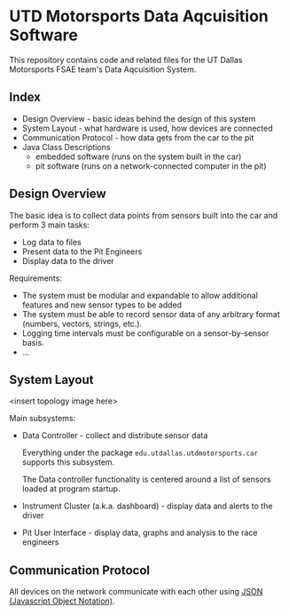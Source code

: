 # UTD Motorsports Data Aqcuisition Software
This repository contains code and related files for the UT Dallas Motorsports FSAE team's Data Aqcuisition System.

## Index
* Design Overview - basic ideas behind the design of this system
* System Layout - what hardware is used, how devices are connected
* Communication Protocol - how data gets from the car to the pit
* Java Class Descriptions
	* embedded software (runs on the system built in the car)
    * pit software (runs on a network-connected computer in the pit)

## Design Overview
The basic idea is to collect data points from sensors built into the car and perform 3 main tasks:
* Log data to files
* Present data to the Pit Engineers
* Display data to the driver

Requirements:

* The system must be modular and expandable to allow additional features and new sensor types to be added
* The system must be able to record sensor data of any arbitrary format (numbers, vectors, strings, etc.).
* Logging time intervals must be configurable on a sensor-by-sensor basis.
* ...

## System Layout
\<insert topology image here\>

Main subsystems:

* Data Controller - collect and distribute sensor data
    
    Everything under the package ```edu.utdallas.utdmotorsports.car``` supports this subsystem.
    
    The Data controller functionality is centered around a list of sensors loaded at program startup. 
    
* Instrument Cluster (a.k.a. dashboard) - display data and alerts to the driver
* Pit User Interface - display data, graphs and analysis to the race engineers

## Communication Protocol
All devices on the network communicate with each other using [JSON (Javascript Object Notation)](http://json.org).